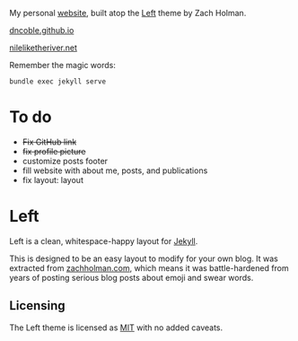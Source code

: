My personal [website](nileliketheriver.net), built atop the [Left](https://github.com/holman/left) theme by Zach Holman.

[dncoble.github.io](dncoble.github.io)

[nileliketheriver.net](https://www.nileliketheriver.net)

Remember the magic words:

`bundle exec jekyll serve`
# To do

 * ~~Fix GitHub link~~
 * ~~fix profile picture~~
 * customize posts footer
 * fill website with about me, posts, and publications
 * fix layout: layout

# Left

Left is a clean, whitespace-happy layout for [Jekyll](https://github.com/mojombo/jekyll).

This is designed to be an easy layout to modify for your own blog. It was
extracted from [zachholman.com](http://zachholman.com/), which means it was
battle-hardened from years of posting serious blog posts about emoji and swear
words.

## Licensing

The Left theme is licensed as [MIT](https://github.com/holman/left/blob/gh-pages/LICENSE) with no
added caveats.
